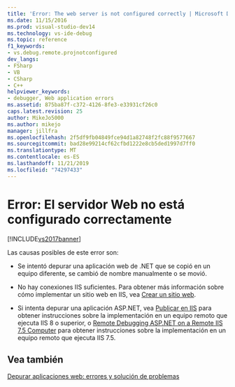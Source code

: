 ```yaml
---
title: 'Error: The web server is not configured correctly | Microsoft Docs'
ms.date: 11/15/2016
ms.prod: visual-studio-dev14
ms.technology: vs-ide-debug
ms.topic: reference
f1_keywords:
- vs.debug.remote.projnotconfigured
dev_langs:
- FSharp
- VB
- CSharp
- C++
helpviewer_keywords:
- debugger, Web application errors
ms.assetid: 875ba87f-c372-4126-8fe3-e33931cf26c0
caps.latest.revision: 25
author: MikeJo5000
ms.author: mikejo
manager: jillfra
ms.openlocfilehash: 2f5df9fb04849fce94d1a82748f2fc88f9577667
ms.sourcegitcommit: bad28e99214cf62cfbd1222e8cb5ded1997d7ff0
ms.translationtype: MT
ms.contentlocale: es-ES
ms.lasthandoff: 11/21/2019
ms.locfileid: "74297433"
---
```

# <a name="error-the-web-server-is-not-configured-correctly"></a>Error: El servidor Web no está configurado correctamente
[!INCLUDE[vs2017banner](../includes/vs2017banner.md)]

Las causas posibles de este error son:  
  
- Se intentó depurar una aplicación web de .NET que se copió en un equipo diferente, se cambió de nombre manualmente o se movió.  
  
- No hay conexiones IIS suficientes. Para obtener más información sobre cómo implementar un sitio web en IIS, vea [Crear un sitio web](https://docs.microsoft.com/iis/get-started/getting-started-with-iis/create-a-web-site).  
  
- Si intenta depurar una aplicación ASP.NET, vea [Publicar en IIS](https://docs.asp.net/en/latest/publishing/iis.html) para obtener instrucciones sobre la implementación en un equipo remoto que ejecuta IIS 8 o superior, o [Remote Debugging ASP.NET on a Remote IIS 7.5 Computer](../debugger/remote-debugging-aspnet-on-a-remote-iis-7-5-computer.md) para obtener instrucciones sobre la implementación en un equipo remoto que ejecuta IIS 7.5.  
  
## <a name="see-also"></a>Vea también  
 [Depurar aplicaciones web: errores y solución de problemas](../debugger/debugging-web-applications-errors-and-troubleshooting.md)
